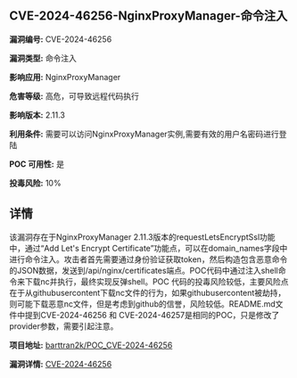 ## CVE-2024-46256-NginxProxyManager-命令注入

**漏洞编号:** CVE-2024-46256

**漏洞类型:** 命令注入

**影响应用:** NginxProxyManager

**危害等级:** 高危，可导致远程代码执行

**影响版本:** 2.11.3

**利用条件:** 需要可以访问NginxProxyManager实例,需要有效的用户名密码进行登陆

**POC 可用性:** 是

**投毒风险:** 10%

## 详情

该漏洞存在于NginxProxyManager 2.11.3版本的requestLetsEncryptSsl功能中，通过“Add Let's Encrypt Certificate”功能点，可以在domain_names字段中进行命令注入。攻击者首先需要通过身份验证获取token，然后构造包含恶意命令的JSON数据，发送到/api/nginx/certificates端点。POC代码中通过注入shell命令来下载nc并执行，最终实现反弹shell。POC 代码的投毒风险较低，主要风险点在于从githubusercontent下载nc文件的行为，如果githubusercontent被劫持，则可能下载恶意nc文件，但是考虑到github的信誉，风险较低。README.md文件中提到CVE-2024-46256 和 CVE-2024-46257是相同的POC，只是修改了provider参数，需要引起注意。

**项目地址:** [barttran2k/POC_CVE-2024-46256](https://github.com/barttran2k/POC_CVE-2024-46256)

**漏洞详情:** [CVE-2024-46256](https://nvd.nist.gov/vuln/detail/CVE-2024-46256)